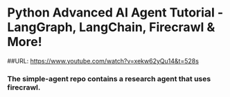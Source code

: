 # Python Advanced AI Agent Tutorial - LangGraph, LangChain, Firecrawl & More!

##URL: https://www.youtube.com/watch?v=xekw62yQu14&t=528s

### The simple-agent repo contains a research agent that uses firecrawl.
